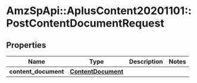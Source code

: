 # AmzSpApi::AplusContent20201101::PostContentDocumentRequest

## Properties
Name | Type | Description | Notes
------------ | ------------- | ------------- | -------------
**content_document** | [**ContentDocument**](ContentDocument.md) |  | 

